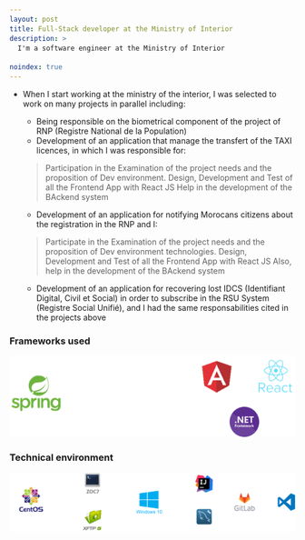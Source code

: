 ```yaml
---
layout: post
title: Full-Stack developer at the Ministry of Interior 
description: >
  I'm a software engineer at the Ministry of Interior

noindex: true
---
```


- When I start working at the ministry of the interior, I was selected to work on many projects in parallel including:
  *   Being responsible on the biometrical component of the project of RNP (Registre National de la Population)
  *   Development of an application that manage the transfert of the TAXI licences, in which I was responsible for:

  > Participation in the Examination of the project needs and the proposition of Dev environment.
  > Design, Development and Test of all the Frontend App with React JS
  > Help in the development of the BAckend system

  *   Development of an application for notifying Morocans citizens about the registration in the RNP and I:

  > Participate in the Examination of the project needs and the proposition of Dev environment technologies.
  > Design, Development and Test of all the Frontend App with React JS
  > Also, help in the development of the BAckend system
  
  *  Development of an application for recovering lost IDCS (Identifiant Digital, Civil et Social) in order to subscribe in the RSU System (Registre Social Unifié), and I had the same responsabilities cited in the projects above


### Frameworks used
 
  ![](/assets/img/frameworkpath.png)

### Technical environment

  ![](/assets/img/techno.png)





